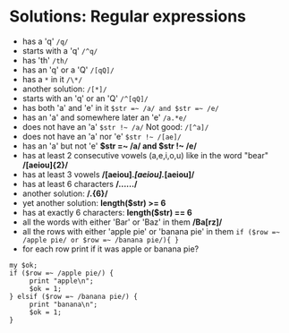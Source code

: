 # Solutions: Regular expressions

* has a 'q' `/q/`
* starts with a 'q' `/^q/`
* has 'th' `/th/`
* has an 'q' or a 'Q' `/[qQ]/`
* has a `*` in it `/\*/`
* another solution: `/[*]/`
* starts with an 'q' or an 'Q' `/^[qQ]/`
* has both 'a' and 'e' in it `$str =~ /a/ and $str =~ /e/`
* has an 'a' and somewhere later an 'e' `/a.*e/`
* does not have an 'a' `$str !~ /a/`  Not good: `/[^a]/`
* does not have an 'a' nor 'e' `$str !~ /[ae]/`
* has an 'a' but not 'e' **$str =~ /a/ and $str !~ /e/**
* has at least 2 consecutive vowels (a,e,i,o,u) like in the word "bear" **/[aeiou]{2}/**
* has at least 3 vowels  **/[aeiou].*[aeiou].*[aeiou]/**
* has at least 6 characters **/....../**
* another solution: **/.{6}/**
* yet another solution: **length($str) >= 6**
* has at exactly 6 characters: **length($str) == 6**
* all the words with either 'Bar' or 'Baz' in them  **/Ba[rz]/**
* all the rows with either 'apple pie' or 'banana pie' in them `if ($row =~ /apple pie/ or $row =~ /banana pie/){ }`
* for each row print if it was apple or banana pie?


```
my $ok;
if ($row =~ /apple pie/) {
     print "apple\n";
     $ok = 1;
} elsif ($row =~ /banana pie/) {
     print "banana\n";
     $ok = 1;
}
```


